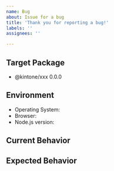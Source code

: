 ```yaml
---
name: Bug
about: Issue for a bug
title: 'Thank you for reporting a bug!'
labels: ''
assignees: ''

---
```


<!-- Thank you for reporting a bug! -->

## Target Package

<!-- Which package do you want to report a bug for? -->

- @kintone/xxx 0.0.0

## Environment

<!-- What environment did you test? -->

- Operating System:
- Browser:
- Node.js version:

## Current Behavior

<!-- What is the current behavior you saw?  -->


## Expected Behavior

<!-- What is the behavior you expected?  -->

